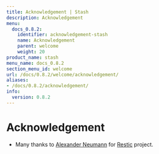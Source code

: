 ```yaml
---
title: Acknowledgement | Stash
description: Acknowledgement
menu:
  docs_0.8.2:
    identifier: acknowledgement-stash
    name: Acknowledgement
    parent: welcome
    weight: 20
product_name: stash
menu_name: docs_0.8.2
section_menu_id: welcome
url: /docs/0.8.2/welcome/acknowledgement/
aliases:
- /docs/0.8.2/acknowledgement/
info:
  version: 0.8.2
---
```


# Acknowledgement
 - Many thanks to [Alexander Neumann](https://github.com/fd0) for [Restic](https://restic.net) project.
